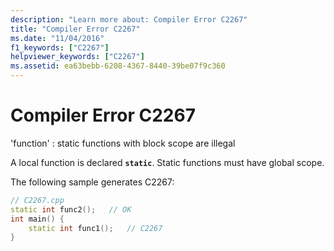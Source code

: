 ```yaml
---
description: "Learn more about: Compiler Error C2267"
title: "Compiler Error C2267"
ms.date: "11/04/2016"
f1_keywords: ["C2267"]
helpviewer_keywords: ["C2267"]
ms.assetid: ea63bebb-6208-4367-8440-39be07f9c360
---
```

# Compiler Error C2267

'function' : static functions with block scope are illegal

A local function is declared **`static`**. Static functions must have global scope.

The following sample generates C2267:

```cpp
// C2267.cpp
static int func2();   // OK
int main() {
    static int func1();   // C2267
}
```
